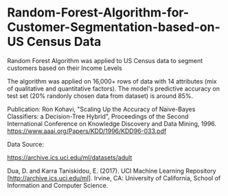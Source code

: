 # Random-Forest-Algorithm-for-Customer-Segmentation-based-on-US Census Data

Random Forest Algorithm was applied to US Census data to segment customers based on their Income Levels

The algorithm was applied on 16,000+ rows of data with 14 attributes (mix of qualitative and quantitative factors). 
The model's predictive accuracy on test set (20% randonly chosen data from dataset) is around 85%.

Publication: Ron Kohavi, "Scaling Up the Accuracy of Naive-Bayes Classifiers: a Decision-Tree Hybrid", Proceedings of the Second International Conference on Knowledge Discovery and Data Mining, 1996.
https://www.aaai.org/Papers/KDD/1996/KDD96-033.pdf

Data Source: 

https://archive.ics.uci.edu/ml/datasets/adult

Dua, D. and Karra Taniskidou, E. (2017). UCI Machine Learning Repository [http://archive.ics.uci.edu/ml]. Irvine, CA: University of California, School of Information and Computer Science.
